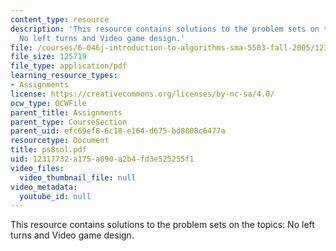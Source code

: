 ```yaml
---
content_type: resource
description: 'This resource contains solutions to the problem sets on the topics:
  No left turns and Video game design.'
file: /courses/6-046j-introduction-to-algorithms-sma-5503-fall-2005/12317732a175a090a2b4fd3e525255f1_ps8sol.pdf
file_size: 125719
file_type: application/pdf
learning_resource_types:
- Assignments
license: https://creativecommons.org/licenses/by-nc-sa/4.0/
ocw_type: OCWFile
parent_title: Assignments
parent_type: CourseSection
parent_uid: efc69ef8-6c18-e164-d675-bd8808c6477a
resourcetype: Document
title: ps8sol.pdf
uid: 12317732-a175-a090-a2b4-fd3e525255f1
video_files:
  video_thumbnail_file: null
video_metadata:
  youtube_id: null
---
```

This resource contains solutions to the problem sets on the topics: No left turns and Video game design.